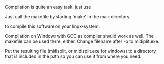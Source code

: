 Compilation is quite an easy task.
just use

Just call the makefile by starting 'make' in the main directory.

to compile this software on your linux-system.

Compilation on Windows with GCC as compiler should work as well. The makefile can be used there, either. Change filename after -o to midiplit.exe.

Put the resulting file (midisplit, or midisplit.exe for windows) to a directory that is included in the path so you can use it from where you need.
